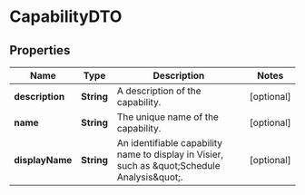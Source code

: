 

# CapabilityDTO


## Properties

| Name | Type | Description | Notes |
|------------ | ------------- | ------------- | -------------|
|**description** | **String** | A description of the capability. |  [optional] |
|**name** | **String** | The unique name of the capability. |  [optional] |
|**displayName** | **String** | An identifiable capability name to display in Visier, such as \&quot;Schedule Analysis\&quot;. |  [optional] |



